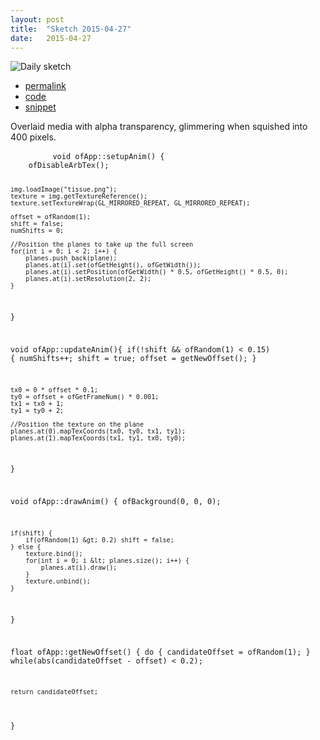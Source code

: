 ```yaml
---
layout: post
title:  "Sketch 2015-04-27"
date:   2015-04-27
---
```

![Daily sketch](https://github.com/dailysketches/sketches-2015-04-22/blob/master/openFrameworks/2015-04-27.gif?raw=true)
<div class="code">
	<ul>
		<li><a href="{% post_url 2015-04-27-sketch %}">permalink</a></li>
		<li><a href="https://github.com/dailysketches/dailySketches/tree/master/sketches/2015-04-27">code</a></li>
		<li><a href="#" class="snippet-button">snippet</a></li>
	</ul>
	<p>Overlaid media with alpha transparency, glimmering when squished into 400 pixels.</p>
	<pre class="snippet">
		<code class="cpp">void ofApp::setupAnim() {
    ofDisableArbTex();
    
    img.loadImage("tissue.png");
    texture = img.getTextureReference();
    texture.setTextureWrap(GL_MIRRORED_REPEAT, GL_MIRRORED_REPEAT);
    
    offset = ofRandom(1);
    shift = false;
    numShifts = 0;
    
    //Position the planes to take up the full screen
    for(int i = 0; i < 2; i++) {
        planes.push_back(plane);
        planes.at(i).set(ofGetHeight(), ofGetWidth());
        planes.at(i).setPosition(ofGetWidth() * 0.5, ofGetHeight() * 0.5, 0);
        planes.at(i).setResolution(2, 2);
    }
}

void ofApp::updateAnim(){
    if(!shift && ofRandom(1) < 0.15) {
        numShifts++;
        shift = true;
        offset = getNewOffset();
    }
    
    tx0 = 0 * offset * 0.1;
    ty0 = offset + ofGetFrameNum() * 0.001;
    tx1 = tx0 + 1;
    ty1 = ty0 + 2;
    
    //Position the texture on the plane
    planes.at(0).mapTexCoords(tx0, ty0, tx1, ty1);
    planes.at(1).mapTexCoords(tx1, ty1, tx0, ty0);
}

void ofApp::drawAnim() {
    ofBackground(0, 0, 0);
    
    if(shift) {
        if(ofRandom(1) &gt; 0.2) shift = false;
    } else {
        texture.bind();
        for(int i = 0; i &lt; planes.size(); i++) {
            planes.at(i).draw();
        }
        texture.unbind();
    }
}

float ofApp::getNewOffset() {
    do {
        candidateOffset = ofRandom(1);
    } while(abs(candidateOffset - offset) &lt; 0.2);
    
    return candidateOffset;
}</code>
	</pre>
</div>
